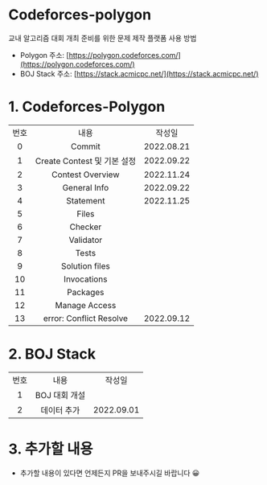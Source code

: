 # Codeforces-polygon
교내 알고리즘 대회 개최 준비를 위한 문제 제작 플랫폼 사용 방법
- Polygon 주소: [https://polygon.codeforces.com/](https://polygon.codeforces.com/)  
- BOJ Stack 주소: [https://stack.acmicpc.net/](https://stack.acmicpc.net/)

# 1. Codeforces-Polygon
<div>
  <table>
    <tr align="center">
      <td> 번호 </td>
      <td> 내용 </td>
      <td> 작성일 </td>
    </tr>
    <tr align="center">
      <td> 0 </td>
      <td> Commit </td>
      <td> 2022.08.21 </td>
    </tr>
    <tr align="center">
      <td> 1 </td>
      <td> Create Contest 및 기본 설정 </td>
      <td> 2022.09.22 </td>
    </tr>
    <tr align="center">
      <td> 2 </td>
      <td> Contest Overview </td>
      <td> 2022.11.24 </td>
    </tr>
    <tr align="center">
      <td> 3 </td>
      <td> General Info </td>
      <td> 2022.09.22 </td>
    </tr>
    <tr align="center">
      <td> 4 </td>
      <td> Statement </td>
      <td> 2022.11.25 </td>
    </tr>
    <tr align="center">
      <td> 5 </td>
      <td> Files </td>
      <td>  </td>
    </tr>
    <tr align="center">
      <td> 6 </td>
      <td> Checker </td>
      <td>  </td>
    </tr>
    <tr align="center">
      <td> 7 </td>
      <td> Validator </td>
      <td>  </td>
    </tr>
    <tr align="center">
      <td> 8 </td>
      <td> Tests </td>
      <td>  </td>
    </tr>
    <tr align="center">
      <td> 9 </td>
      <td> Solution files </td>
      <td>  </td>
    </tr>
    <tr align="center">
      <td> 10 </td>
      <td> Invocations </td>
      <td>  </td>
    </tr>
    <tr align="center">
      <td> 11 </td>
      <td> Packages </td>
      <td>  </td>
    </tr>
    <tr align="center">
      <td> 12 </td>
      <td> Manage Access </td>
      <td>  </td>
    </tr>
    <tr align="center">
      <td> 13 </td>
      <td> error: Conflict Resolve </td>
      <td> 2022.09.12 </td>
    </tr>
  </table>
</div>

# 2. BOJ Stack
<div>
  <table>
    <tr align="center">
      <td> 번호 </td>
      <td> 내용 </td>
      <td> 작성일 </td>
    </tr>
    <tr align="center">
      <td> 1 </td>
      <td> BOJ 대회 개설 </td>
      <td>  </td>
    </tr>
    <tr align="center">
      <td> 2 </td>
      <td> 데이터 추가 </td>
      <td> 2022.09.01 </td>
    </tr>
  </table>
</div>

# 3. 추가할 내용
- 추가할 내용이 있다면 언제든지 PR을 보내주시길 바랍니다 😀
